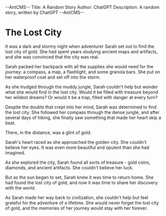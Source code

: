 --AntCMS--
Title: A Random Story
Author: ChatGPT
Description: A random story, written by ChatGPT
--AntCMS--

# The Lost City

It was a dark and stormy night when adventurer Sarah set out to find the lost city of gold. She had spent years studying ancient maps and artifacts, and she was convinced that the city was real. 

Sarah packed her backpack with all the supplies she would need for the journey: a compass, a map, a flashlight, and some granola bars. She put on her waterproof coat and set off into the storm.

As she trudged through the muddy jungle, Sarah couldn't help but wonder what she would find in the lost city. Would it be filled with treasure beyond her wildest dreams? Or would it be a trap, filled with danger at every turn?

Despite the doubts that crept into her mind, Sarah was determined to find the lost city. She followed her compass through the dense jungle, and after several days of hiking, she finally saw something that made her heart skip a beat.

There, in the distance, was a glint of gold.

Sarah's heart raced as she approached the golden city. She couldn't believe her eyes. It was even more beautiful and opulent than she had imagined.

As she explored the city, Sarah found all sorts of treasure - gold coins, diamonds, and ancient artifacts. She couldn't believe her luck.

But as the sun began to set, Sarah knew it was time to return home. She had found the lost city of gold, and now it was time to share her discovery with the world.

As Sarah made her way back to civilization, she couldn't help but feel grateful for the adventure of a lifetime. She would never forget the lost city of gold, and the memories of her journey would stay with her forever.
